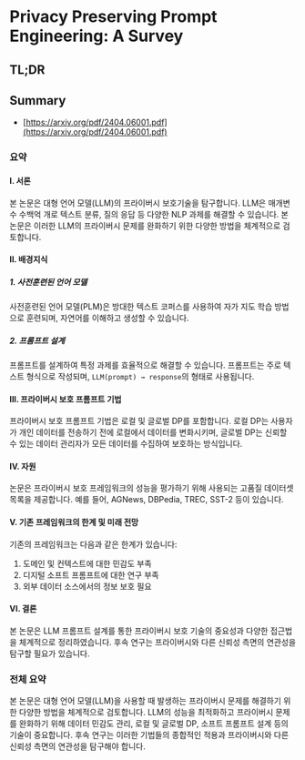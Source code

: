 # Privacy Preserving Prompt Engineering: A Survey
## TL;DR
## Summary
- [https://arxiv.org/pdf/2404.06001.pdf](https://arxiv.org/pdf/2404.06001.pdf)

### 요약

#### I. 서론
본 논문은 대형 언어 모델(LLM)의 프라이버시 보호기술을 탐구합니다. LLM은 매개변수 수백억 개로 텍스트 분류, 질의 응답 등 다양한 NLP 과제를 해결할 수 있습니다. 본 논문은 이러한 LLM의 프라이버시 문제를 완화하기 위한 다양한 방법을 체계적으로 검토합니다.

#### II. 배경지식
##### 1. 사전훈련된 언어 모델
사전훈련된 언어 모델(PLM)은 방대한 텍스트 코퍼스를 사용하여 자가 지도 학습 방법으로 훈련되며, 자연어를 이해하고 생성할 수 있습니다.

##### 2. 프롬프트 설계
프롬프트를 설계하여 특정 과제를 효율적으로 해결할 수 있습니다. 프롬프트는 주로 텍스트 형식으로 작성되며, `LLM(prompt) → response`의 형태로 사용됩니다. 

#### III. 프라이버시 보호 프롬프트 기법
프라이버시 보호 프롬프트 기법은 로컬 및 글로벌 DP를 포함합니다. 로컬 DP는 사용자가 개인 데이터를 전송하기 전에 로컬에서 데이터를 변화시키며, 글로벌 DP는 신뢰할 수 있는 데이터 관리자가 모든 데이터를 수집하여 보호하는 방식입니다.

#### IV. 자원
논문은 프라이버시 보호 프레임워크의 성능을 평가하기 위해 사용되는 고품질 데이터셋 목록을 제공합니다. 예를 들어, AGNews, DBPedia, TREC, SST-2 등이 있습니다.

#### V. 기존 프레임워크의 한계 및 미래 전망
기존의 프레임워크는 다음과 같은 한계가 있습니다:
1. 도메인 및 컨텍스트에 대한 민감도 부족
2. 디지털 소프트 프롬프트에 대한 연구 부족
3. 외부 데이터 소스에서의 정보 보호 필요

#### VI. 결론
본 논문은 LLM 프롬프트 설계를 통한 프라이버시 보호 기술의 중요성과 다양한 접근법을 체계적으로 정리하였습니다. 후속 연구는 프라이버시와 다른 신뢰성 측면의 연관성을 탐구할 필요가 있습니다.

### 전체 요약
본 논문은 대형 언어 모델(LLM)을 사용할 때 발생하는 프라이버시 문제를 해결하기 위한 다양한 방법을 체계적으로 검토합니다. LLM의 성능을 최적화하고 프라이버시 문제를 완화하기 위해 데이터 민감도 관리, 로컬 및 글로벌 DP, 소프트 프롬프트 설계 등의 기술이 중요합니다. 후속 연구는 이러한 기법들의 종합적인 적용과 프라이버시와 다른 신뢰성 측면의 연관성을 탐구해야 합니다.